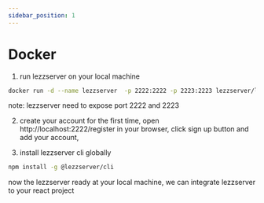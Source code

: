 ```yaml
---
sidebar_position: 1
---
```


# Docker 

1. run lezzserver on your local machine
```bash
docker run -d --name lezzserver  -p 2222:2222 -p 2223:2223 lezzserver/lezzserver-lite
```

note: lezzserver need to expose port 2222 and 2223

2. create your account for the first time, open http://localhost:2222/register in your browser, click sign up button and add your account,

3. install lezzserver cli globally
```bash
npm install -g @lezzserver/cli
```

now the lezzserver ready at your local machine, we can integrate lezzserver to your react project


